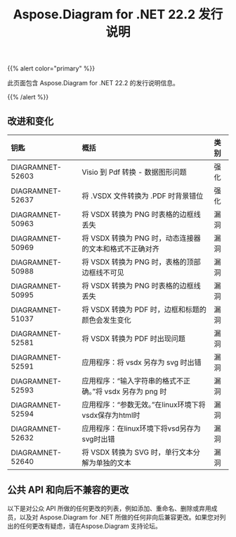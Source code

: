 ﻿---
title: Aspose.Diagram for .NET 22.2 发行说明
type: docs
weight: 26
url: /zh/net/aspose-diagram-for-net-22-2-release-notes/
---
{{% alert color="primary" %}} 

此页面包含 Aspose.Diagram for .NET 22.2 的发行说明信息。

{{% /alert %}} 
## **改进和变化**

|**钥匙**|**概括**|**类别**|
|:- |:- |:- |
|DIAGRAMNET-52603|Visio 到 Pdf 转换 - 数据图形问题|强化|
|DIAGRAMNET-52637|将 .VSDX 文件转换为 .PDF 时背景错位|强化|
|DIAGRAMNET-50963|将 VSDX 转换为 PNG 时表格的边框线丢失|漏洞|
|DIAGRAMNET-50969|将 VSDX 转换为 PNG 时，动态连接器的文本和格式不正确对齐|漏洞|
|DIAGRAMNET-50988|将 VSDX 转换为 PNG 时，表格的顶部边框线不可见|漏洞|
|DIAGRAMNET-50995|将 VSDX 转换为 PNG 时表格的边框线丢失|漏洞|
|DIAGRAMNET-51037|将 VSDX 转换为 PDF 时，边框和标题的颜色会发生变化|漏洞|
|DIAGRAMNET-52581|将 VSDX 转换为 PDF 时出现问题|漏洞|
|DIAGRAMNET-52591|应用程序：将 vsdx 另存为 svg 时出错|漏洞|
|DIAGRAMNET-52593|应用程序：“输入字符串的格式不正确。”将 vsdx 另存为 png 时|漏洞|
|DIAGRAMNET-52594|应用程序：“参数无效。”在linux环境下将vsdx保存为html时|漏洞|
|DIAGRAMNET-52632|应用程序：在linux环境下将vsd另存为svg时出错|漏洞|
|DIAGRAMNET-52640|将 VSDX 转换为 SVG 时，单行文本分解为单独的文本|漏洞|

## **公共 API 和向后不兼容的更改**
以下是对公众 API 所做的任何更改的列表，例如添加、重命名、删除或弃用成员，以及对 Aspose.Diagram for .NET 所做的任何非向后兼容更改。如果您对列出的任何更改有疑虑，请在Aspose.Diagram 支持论坛。
